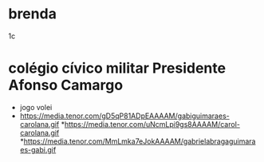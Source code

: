 # brenda
1c
# colégio cívico militar Presidente Afonso Camargo
* jogo volei
* https://media.tenor.com/gD5qP81ADpEAAAAM/gabiguimaraes-carolana.gif
*https://media.tenor.com/uNcmLpi9gs8AAAAM/carol-carolana.gif
*https://media.tenor.com/MmLmka7eJokAAAAM/gabrielabragaguimaraes-gabi.gif
